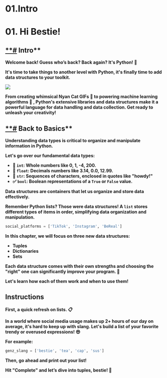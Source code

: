 # 01.Intro

# **01. Hi Bestie!**

## [**#](https://www.codedex.io/intermediate-python/01-hi-bestie#intro) Intro**

**Welcome back! Guess who’s back? Back again? It's Python! 🐍**

**It's time to take things to another level with Python, it's finally time to add data structures to your toolkit.**

![](https://dl.openseauserdata.com/cache/originImage/files/7d5d665f92c09858439458678bc879a4.gif)

**From creating whimsical Nyan Cat GIFs 🌈 to powering machine learning algorithms 🤖 , Python's extensive libraries and data structures make it a powerful language for data handling and data collection. Get ready to unleash your creativity!**

## [**#](https://www.codedex.io/intermediate-python/01-hi-bestie#back-to-basics) Back to Basics**

**Understanding data types is critical to organize and manipulate information in Python.**

**Let's go over our fundamental data types:**

- **🔢 `int`: Whole numbers like 0, 1, -4, 200.**
- **🎈 `float`: Decimals numbers like 3.14, 0.0, 12.99.**
- **🧵 `str`: Sequences of characters, enclosed in quotes like "howdy!"**
- **✅ `bool`: Boolean representations of a `True` or `False` value.**

**Data structures are containers that let us organize and store data effectively.**

**Remember Python lists? Those were data structures! A `list` stores different types of items in order, simplifying data organization and manipulation.**

```python
social_platforms = ['TikTok', 'Instagram', 'BeReal']

```

**In this chapter, we will focus on three new data structures:**

- **Tuples**
- **Dictionaries**
- **Sets**

**Each data structure comes with their own strengths and choosing the "right" one can significantly improve your program. 💪**

**Let's learn how each of them work and when to use them!**

## **Instructions**

**First, a quick refresh on lists. 📋**

**In a world where social media usage makes up 2+ hours of our day on average, it's hard to keep up with slang. Let's build a list of your favorite trendy or overused expressions! 😎**

**For example:**

```python
genz_slang = ['bestie', 'tea', 'cap', 'sus']

```

**Then, go ahead and print out your list!**

**Hit "Complete" and let’s dive into tuples, bestie! 💖**